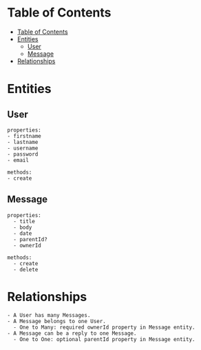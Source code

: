 # Table of Contents  
- [Table of Contents](#table-of-contents)
- [Entities](#entities)
  - [User](#user)
  - [Message](#message)
- [Relationships](#relationships)



# Entities
## User
    properties:
    - firstname
    - lastname
    - username
    - password
    - email

    methods:
    - create
## Message
    properties:
      - title
      - body
      - date
      - parentId?
      - ownerId
  
    methods:
      - create
      - delete

# Relationships
    - A User has many Messages. 
    - A Message belongs to one User.
      - One to Many: required ownerId property in Message entity.
    - A Message can be a reply to one Message.
      - One to One: optional parentId property in Message entity.